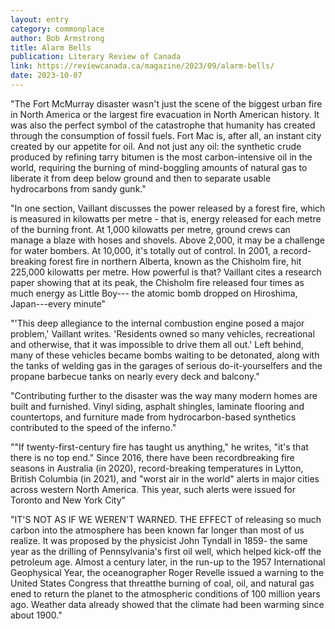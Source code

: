 ```yaml
---
layout: entry
category: commonplace
author: Bob Armstrong
title: Alarm Bells
publication: Literary Review of Canada
link: https://reviewcanada.ca/magazine/2023/09/alarm-bells/
date: 2023-10-07
---
```


"The Fort McMurray disaster wasn't just the scene of the biggest urban fire in North America or the largest fire evacuation in North American history. It was also the perfect symbol of the catastrophe that humanity has created through the consumption of fossil fuels. Fort Mac is, after all, an instant city created by our appetite for oil. And not just any oil: the synthetic crude produced by refining tarry bitumen is the most carbon-intensive oil in the world, requiring the burning of mind-boggling amounts of natural gas to liberate it from deep below ground and then to separate usable hydrocarbons from sandy gunk."

"In one section, Vaillant discusses the power released by a forest fire, which is measured in kilowatts per metre - that is, energy released for each metre of the burning front. At 1,000 kilowatts per metre, ground crews can manage a blaze with hoses and shovels. Above 2,000, it may be a challenge for water bombers. At 10,000, it's totally out of control. In 2001, a record-breaking forest fire in northern Alberta, known as the Chisholm fire, hit 225,000 kilowatts per metre. How powerful is that? Vaillant cites a research paper showing that at its peak, the Chisholm fire released four times as much energy as Little Boy--- the atomic bomb dropped on Hiroshima, Japan---every minute"

"'This deep allegiance to the internal combustion engine posed a major problem,' Vaillant writes. 'Residents owned so many vehicles, recreational and otherwise, that it was impossible to drive them all out.' Left behind, many of these vehicles became bombs waiting to be detonated, along with the tanks of welding gas in the garages of serious do-it-yourselfers and the propane barbecue tanks on nearly every deck and balcony."

"Contributing further to the disaster was the way many modern homes are built and furnished. Vinyl siding, asphalt shingles, laminate flooring and countertops, and furniture made from hydrocarbon-based synthetics contributed to the speed of the inferno."

""If twenty-first-century fire has taught us anything," he writes, "it's that there is no top end." Since 2016, there have been recordbreaking fire seasons in Australia (in 2020), record-breaking temperatures in Lytton, British Columbia (in 2021), and "worst air in the world" alerts in major cities across western North America. This year, such alerts were issued for Toronto and New York City"

"IT'S NOT AS IF WE WEREN'T WARNED. THE EFFECT of releasing so much carbon into the atmosphere has been known far longer than most of us realize. It was proposed by the physicist John Tyndall in 1859- the same year as the drilling of Pennsylvania's first oil well, which helped kick-off the petroleum age. Almost a century later, in the run-up to the 1957 International Geophysical Year, the oceanographer Roger Revelle issued a warning to the United States Congress that threatthe burning of coal, oil, and natural gas ened to return the planet to the atmospheric conditions of 100 million years ago. Weather data already showed that the climate had been warming since about 1900."
